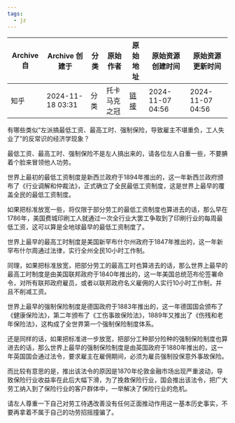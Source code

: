```yaml
---
tags:
  - jz
---
```


|Archive 自|Archive 创建于|分类|原始作者|原始地址|原始资源创建时间|原始资源更新时间|
|-|-|-|-|-|-|-|
|知乎|2024-11-18 03:31|分类|托卡马克之冠|[链接](https://www.zhihu.com/question/646971055/answer/25234677598)|2024-11-07 04:56|2024-11-07 04:56|

有哪些类似“左派搞最低工资、最高工时、强制保险，导致雇主不堪重负，工人失业了”的反常识的经济学现象？

最低工资、最高工时、强制保险不是左人搞出来的，请各位左人自重一些，不要腆着个脸来冒领他人功劳。

世界上最初的最低工资制度是新西兰政府于1894年推出的，这一年新西兰政府颁布了《行业调解和仲裁法》，正式确立了全民最低工资制度，这是世界上最早的覆盖全民的最低工资制度。

如果把标准放宽一些，将仅限于部分劳工的最低工资制度也算进去的话，那么早在1786年，美国费城印刷工人就通过一次全行业大罢工争取到了印刷行业的每周最低工资，这可以算是全地球最早的最低工资制度了。

世界上最早的最高工时制度是美国新罕布什尔州政府于1847年推出的，这一年新罕布什尔周通过法律，实行全州全民10小时工作制。

同理，如果把标准放宽，把部分劳工的最高工时也算进去的话，那么世界上最早的最高工时制度是由美国联邦政府于1840年推出的，这一年美国总统范布伦签署命令，对所有联邦政府雇员，或者以联邦政府名义雇佣的人实行10小时工作制，并且不削减工资。

世界上最早的强制保险制度是德国政府于1883年推出的，这一年德国国会颁布了《健康保险法》，第二年颁布了《工伤事故保险法》，1889年又推出了《伤残和老年保险法》，这构成了全世界第一个强制保险制度体系。

还是同样的话，如果把标准进一步放宽，把部分工种部分险种的强制保险制度也算进去的话，那么世界上最早的强制保险制度是由英国政府于1880年推出的，这一年英国国会通过法令，要求雇主在雇佣期间，必须为雇员强制投保意外事故保险。

而比较有意思的是，推出该法令的原因是1870年伦敦金融市场出现严重波动，导致保险行业收益率在此后大幅下滑，为了挽救保险行业，国会推出该法令，把广大劳工纳入到了保险行业的客户群体中，一举解决了保险行业的危机。

请左人尊重一下自己对劳工待遇改善没有任何正面推动作用这一基本历史事实，不要再拿着不属于自己的功劳招摇撞骗了。